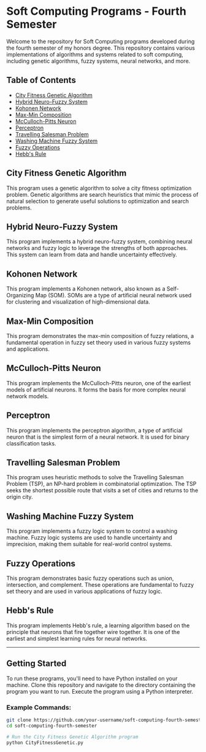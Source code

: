 # Soft Computing Programs - Fourth Semester

Welcome to the repository for Soft Computing programs developed during the fourth semester of my honors degree. This repository contains various implementations of algorithms and systems related to soft computing, including genetic algorithms, fuzzy systems, neural networks, and more.

## Table of Contents

- [City Fitness Genetic Algorithm](#city-fitness-genetic-algorithm)
- [Hybrid Neuro-Fuzzy System](#hybrid-neuro-fuzzy-system)
- [Kohonen Network](#kohonen-network)
- [Max-Min Composition](#max-min-composition)
- [McCulloch-Pitts Neuron](#mcculloch-pitts-neuron)
- [Perceptron](#perceptron)
- [Travelling Salesman Problem](#travelling-salesman-problem)
- [Washing Machine Fuzzy System](#washing-machine-fuzzy-system)
- [Fuzzy Operations](#fuzzy-operations)
- [Hebb's Rule](#hebbs-rule)

## City Fitness Genetic Algorithm

This program uses a genetic algorithm to solve a city fitness optimization problem. Genetic algorithms are search heuristics that mimic the process of natural selection to generate useful solutions to optimization and search problems.

## Hybrid Neuro-Fuzzy System

This program implements a hybrid neuro-fuzzy system, combining neural networks and fuzzy logic to leverage the strengths of both approaches. This system can learn from data and handle uncertainty effectively.

## Kohonen Network

This program implements a Kohonen network, also known as a Self-Organizing Map (SOM). SOMs are a type of artificial neural network used for clustering and visualization of high-dimensional data.

## Max-Min Composition

This program demonstrates the max-min composition of fuzzy relations, a fundamental operation in fuzzy set theory used in various fuzzy systems and applications.

## McCulloch-Pitts Neuron

This program implements the McCulloch-Pitts neuron, one of the earliest models of artificial neurons. It forms the basis for more complex neural network models.

## Perceptron

This program implements the perceptron algorithm, a type of artificial neuron that is the simplest form of a neural network. It is used for binary classification tasks.

## Travelling Salesman Problem

This program uses heuristic methods to solve the Travelling Salesman Problem (TSP), an NP-hard problem in combinatorial optimization. The TSP seeks the shortest possible route that visits a set of cities and returns to the origin city.

## Washing Machine Fuzzy System

This program implements a fuzzy logic system to control a washing machine. Fuzzy logic systems are used to handle uncertainty and imprecision, making them suitable for real-world control systems.

## Fuzzy Operations

This program demonstrates basic fuzzy operations such as union, intersection, and complement. These operations are fundamental to fuzzy set theory and are used in various applications of fuzzy logic.

## Hebb's Rule

This program implements Hebb's rule, a learning algorithm based on the principle that neurons that fire together wire together. It is one of the earliest and simplest learning rules for neural networks.

---

## Getting Started

To run these programs, you'll need to have Python installed on your machine. Clone this repository and navigate to the directory containing the program you want to run. Execute the program using a Python interpreter.

### Example Commands:

```bash
git clone https://github.com/your-username/soft-computing-fourth-semester.git
cd soft-computing-fourth-semester

# Run the City Fitness Genetic Algorithm program
python CityFitnessGenetic.py
